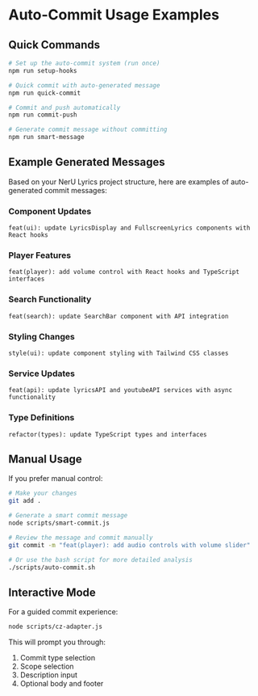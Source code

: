 # Auto-Commit Usage Examples

## Quick Commands

```bash
# Set up the auto-commit system (run once)
npm run setup-hooks

# Quick commit with auto-generated message
npm run quick-commit

# Commit and push automatically
npm run commit-push

# Generate commit message without committing
npm run smart-message
```

## Example Generated Messages

Based on your NerU Lyrics project structure, here are examples of auto-generated commit messages:

### Component Updates
```
feat(ui): update LyricsDisplay and FullscreenLyrics components with React hooks
```

### Player Features
```
feat(player): add volume control with React hooks and TypeScript interfaces
```

### Search Functionality
```
feat(search): update SearchBar component with API integration
```

### Styling Changes
```
style(ui): update component styling with Tailwind CSS classes
```

### Service Updates
```
feat(api): update lyricsAPI and youtubeAPI services with async functionality
```

### Type Definitions
```
refactor(types): update TypeScript types and interfaces
```

## Manual Usage

If you prefer manual control:

```bash
# Make your changes
git add .

# Generate a smart commit message
node scripts/smart-commit.js

# Review the message and commit manually
git commit -m "feat(player): add audio controls with volume slider"

# Or use the bash script for more detailed analysis
./scripts/auto-commit.sh
```

## Interactive Mode

For a guided commit experience:

```bash
node scripts/cz-adapter.js
```

This will prompt you through:
1. Commit type selection
2. Scope selection
3. Description input
4. Optional body and footer
